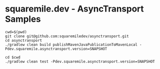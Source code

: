 # squaremile.dev - AsyncTransport Samples

```
cwd=$(pwd)
git clone git@github.com:squaremiledev/asynctransport.git
cd asynctransport
./gradlew clean build publishMavenJavaPublicationToMavenLocal -Pdev.squaremile.asynctransport.version=SNAPSHOT

cd $cwd
./gradlew clean test -Pdev.squaremile.asynctransport.version=SNAPSHOT
```